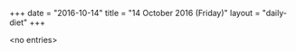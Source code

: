 +++
date = "2016-10-14"
title = "14 October 2016 (Friday)"
layout = "daily-diet"
+++

<p>&lt;no entries&gt;</p>